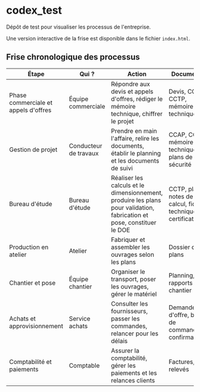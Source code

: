 # codex_test

Dépôt de test pour visualiser les processus de l'entreprise.

Une version interactive de la frise est disponible dans le fichier `index.html`.

## Frise chronologique des processus

| Étape | Qui ? | Action | Documents |
|-------|-------|--------|-----------|
| Phase commerciale et appels d'offres | Équipe commerciale | Répondre aux devis et appels d'offres, rédiger le mémoire technique, chiffrer le projet | Devis, CCAP, CCTP, mémoire technique |
| Gestion de projet | Conducteur de travaux | Prendre en main l'affaire, relire les documents, établir le planning et les documents de suivi | CCAP, CCTP, mémoire technique, plans de sécurité |
| Bureau d'étude | Bureau d'étude | Réaliser les calculs et le dimensionnement, produire les plans pour validation, fabrication et pose, constituer le DOE | CCTP, plans, notes de calcul, fiches techniques, certificats |
| Production en atelier | Atelier | Fabriquer et assembler les ouvrages selon les plans | Dossier de plans |
| Chantier et pose | Équipe chantier | Organiser le transport, poser les ouvrages, gérer le matériel | Planning, rapports de chantier |
| Achats et approvisionnement | Service achats | Consulter les fournisseurs, passer les commandes, relancer pour les délais | Demandes d'offre, bons de commande, confirmations |
| Comptabilité et paiements | Comptable | Assurer la comptabilité, gérer les paiements et les relances clients | Factures, relevés |


